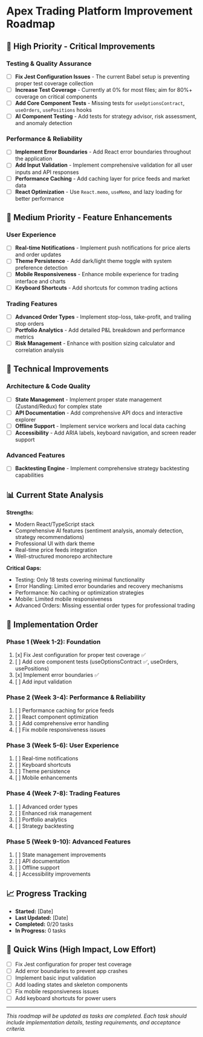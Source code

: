 # Apex Trading Platform Improvement Roadmap

## 🚨 High Priority - Critical Improvements

### Testing & Quality Assurance

- [ ] **Fix Jest Configuration Issues** - The current Babel setup is preventing proper test coverage collection
- [ ] **Increase Test Coverage** - Currently at 0% for most files; aim for 80%+ coverage on critical components
- [ ] **Add Core Component Tests** - Missing tests for `useOptionsContract`, `useOrders`, `usePositions` hooks
- [ ] **AI Component Testing** - Add tests for strategy advisor, risk assessment, and anomaly detection

### Performance & Reliability

- [ ] **Implement Error Boundaries** - Add React error boundaries throughout the application
- [ ] **Add Input Validation** - Implement comprehensive validation for all user inputs and API responses
- [ ] **Performance Caching** - Add caching layer for price feeds and market data
- [ ] **React Optimization** - Use `React.memo`, `useMemo`, and lazy loading for better performance

## 🎯 Medium Priority - Feature Enhancements

### User Experience

- [ ] **Real-time Notifications** - Implement push notifications for price alerts and order updates
- [ ] **Theme Persistence** - Add dark/light theme toggle with system preference detection
- [ ] **Mobile Responsiveness** - Enhance mobile experience for trading interface and charts
- [ ] **Keyboard Shortcuts** - Add shortcuts for common trading actions

### Trading Features

- [ ] **Advanced Order Types** - Implement stop-loss, take-profit, and trailing stop orders
- [ ] **Portfolio Analytics** - Add detailed P&L breakdown and performance metrics
- [ ] **Risk Management** - Enhance with position sizing calculator and correlation analysis

## 🔧 Technical Improvements

### Architecture & Code Quality

- [ ] **State Management** - Implement proper state management (Zustand/Redux) for complex state
- [ ] **API Documentation** - Add comprehensive API docs and interactive explorer
- [ ] **Offline Support** - Implement service workers and local data caching
- [ ] **Accessibility** - Add ARIA labels, keyboard navigation, and screen reader support

### Advanced Features

- [ ] **Backtesting Engine** - Implement comprehensive strategy backtesting capabilities

## 📊 Current State Analysis

**Strengths:**

- Modern React/TypeScript stack
- Comprehensive AI features (sentiment analysis, anomaly detection, strategy recommendations)
- Professional UI with dark theme
- Real-time price feeds integration
- Well-structured monorepo architecture

**Critical Gaps:**

- Testing: Only 18 tests covering minimal functionality
- Error Handling: Limited error boundaries and recovery mechanisms
- Performance: No caching or optimization strategies
- Mobile: Limited mobile responsiveness
- Advanced Orders: Missing essential order types for professional trading

## 🎯 Implementation Order

### Phase 1 (Week 1-2): Foundation

1. [x] Fix Jest configuration for proper test coverage ✅
2. [ ] Add core component tests (useOptionsContract ✅, useOrders, usePositions)
3. [x] Implement error boundaries ✅
4. [ ] Add input validation

### Phase 2 (Week 3-4): Performance & Reliability

1. [ ] Performance caching for price feeds
2. [ ] React component optimization
3. [ ] Add comprehensive error handling
4. [ ] Fix mobile responsiveness issues

### Phase 3 (Week 5-6): User Experience

1. [ ] Real-time notifications
2. [ ] Keyboard shortcuts
3. [ ] Theme persistence
4. [ ] Mobile enhancements

### Phase 4 (Week 7-8): Trading Features

1. [ ] Advanced order types
2. [ ] Enhanced risk management
3. [ ] Portfolio analytics
4. [ ] Strategy backtesting

### Phase 5 (Week 9-10): Advanced Features

1. [ ] State management improvements
2. [ ] API documentation
3. [ ] Offline support
4. [ ] Accessibility improvements

## 📈 Progress Tracking

- **Started:** [Date]
- **Last Updated:** [Date]
- **Completed:** 0/20 tasks
- **In Progress:** 0 tasks

## 🎯 Quick Wins (High Impact, Low Effort)

- [ ] Fix Jest configuration for proper test coverage
- [ ] Add error boundaries to prevent app crashes
- [ ] Implement basic input validation
- [ ] Add loading states and skeleton components
- [ ] Fix mobile responsiveness issues
- [ ] Add keyboard shortcuts for power users

---

_This roadmap will be updated as tasks are completed. Each task should include implementation details, testing requirements, and acceptance criteria._
